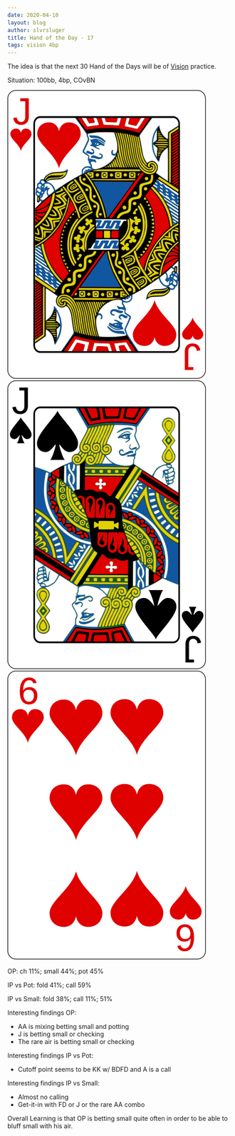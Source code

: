 ```yaml
---
date: 2020-04-10
layout: blog
author: slvrsluger
title: Hand of the Day - 17
tags: vision 4bp
---
```


The idea is that the next 30 Hand of the Days will be of [Vision](https://www.runitonce.com/vision/) practice.

Situation: 100bb, 4bp, COvBN

![card-image](/assets/cards/JH.svg#5cards)
![card-image](/assets/cards/JS.svg#5cards)
![card-image](/assets/cards/6H.svg#5cards)

OP: ch 11%; small 44%; pot 45%

IP vs Pot: fold 41%; call 59%

IP vs Small: fold 38%; call 11%; 51%

Interesting findings OP:

- AA is mixing betting small and potting
- J is betting small or checking
- The rare air is betting small or checking

Interesting findings IP vs Pot:

- Cutoff point seems to be KK w/ BDFD and A is a call

Interesting findings IP vs Small:

- Almost no calling
- Get-it-in with FD or J or the rare AA combo

Overall Learning is that OP is betting small quite often in order to be able to bluff small with his air.
